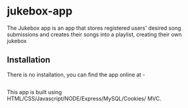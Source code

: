 # jukebox-app

The Jukebox app is an app that stores registered users' desired song submissions and creates their songs into a playlist, creating their own jukebox

## Installation
There is no installation, you can find the app online at - 

## 
This app is built using HTML/CSS/Javascript/NODE/Express/MySQL/Cookies/ MVC. 

## 